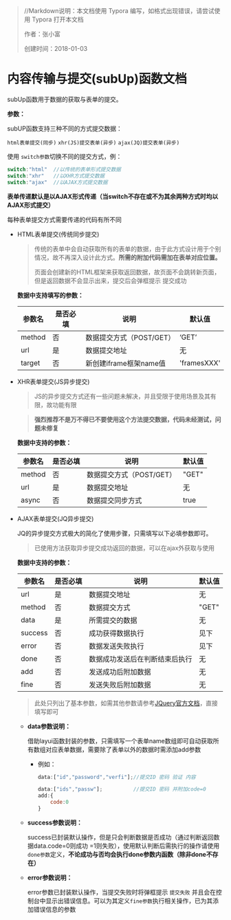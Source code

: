 > //Markdown说明：本文档使用 Typora 编写，如格式出现错误，请尝试使用 Typora 打开本文档
>
> 作者：张小富
>
> 创建时间：2018-01-03

# 内容传输与提交(subUp)函数文档

subUp函数用于数据的获取与表单的提交。

**参数：**

subUP函数支持三种不同的方式提交数据：

`html表单提交(同步)` `xhr(JS)提交表单(异步)` `ajax(JQ)提交表单(异步)` 

使用 `switch参数`切换不同的提交方式，例：

```javascript
switch:"html"  //以传统的表单形式提交数据
switch:"xhr"   //以XHR方式提交数据
switch:"ajax"  //以AJAX方式提交数据
```

**表单传递默认是以AJAX形式传递（当switch不存在或不为其余两种方式时均以AJAX形式提交）**

每种表单提交方式需要传递的代码有所不同

- HTML表单提交(传统同步提交)

  > 传统的表单中会自动获取所有的表单的数据，由于此方式设计用于个别情况，故不再深入设计此方式。**所需的附加代码需加在表单对应位置。**
  >
  > 页面会创建新的HTML框架来获取返回数据，故页面不会跳转新页面，但是返回数据不会显示出来，提交后会弹框提示 提交成功

  **数据中支持填写的参数：**

  | 参数名 | 是否必填 | 说明                     | 默认值      |
  | ------ | -------- | ------------------------ | ----------- |
  | method | 否       | 数据提交方式（POST/GET） | ‘GET’       |
  | url    | 是       | 数据提交地址             | 无          |
  | target | 否       | 新创建iframe框架name值   | 'framesXXX' |

- XHR表单提交(JS异步提交)

  > JS的异步提交方式还有一些问题未解决，并且受限于使用场景及其有限，故功能有限

  > **强烈推荐不是万不得已不要使用这个方法提交数据，代码未经测试，问题未修复**

  **数据中支持的参数：**

  | 参数名 | 是否必填 | 说明                     | 默认值 |
  | ------ | -------- | ------------------------ | ------ |
  | method | 否       | 数据提交方式（POST/GET） | "GET"  |
  | url    | 是       | 数据提交地址             | 无     |
  | async  | 否       | 数据提交同步方式         | true   |

- AJAX表单提交(JQ异步提交)

  JQ的异步提交方式极大的简化了使用步骤，只需填写以下必填参数即可。

  > 已使用方法获取异步提交成功返回的数据，可以在ajax外获取与使用

  **数据中支持的参数：**

  | 参数名  | 是否必填 | 说明                           | 默认值 |
  | ------- | -------- | ------------------------------ | ------ |
  | url     | 是       | 数据提交地址                   | 无     |
  | method  | 否       | 数据提交方式                   | "GET"  |
  | data    | 是       | 所需提交的数据                 | 无     |
  | success | 否       | 成功获得数据执行               | 见下   |
  | error   | 否       | 数据发送失败执行               | 见下   |
  | done    | 否       | 数据成功发送后在判断结束后执行 | 无     |
  | add     | 否       | 发送成功后附加数据             | 无     |
  | fine    | 否       | 发送失败后附加数据             | 无     |

  > 此处只列出了基本参数，如需其他参数请参考[JQuery官方文档](http://api.jquery.com/jquery.ajax/)，直接填写即可

  - **data参数说明：**

    借助layui函数封装的参数，只需填写一个表单name数组即可自动获取所有数组对应表单数据，需要除了表单以外的数据时需添加add参数

    - 例如：

      ```javascript
      data:["id","password","verfi"];//提交ID 密码 验证 内容
      
      data:["ids","passw"];          //提交ID 密码 并附加code=0
      add:{
          code:0
      }
      ```



  - **success参数说明：**

    success已封装默认操作，但是只会判断数据是否成功（通过判断返回数据data.code=0则成功 =1则失败），使用默认判断后需执行的操作请使用`done参数`定义，**不论成功与否均会执行done参数内函数（除非done不存在）**

  - **error参数说明：**

    error参数已封装默认操作，当提交失败时将弹框提示 `提交失败` 并且会在控制台中显示出错误信息。可以为其定义`fine参数`执行相关操作，已为其添加错误信息的参数
